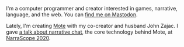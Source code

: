 I'm a computer programmer and creator interested in games, narrative, language, and
the web. You can <a href="https://hachyderm.io/@dougv" rel="me">find me on Mastodon</a>.

Lately, I'm creating [Mote][2] with my co-creator and husband John Zajac.
I gave [a talk about narrative chat][3], the core technology behind Mote,
at [NarraScope 2020][4].

[2]: /mote
[3]: /building-narrative-chat
[4]: https://www.narrascope.org
